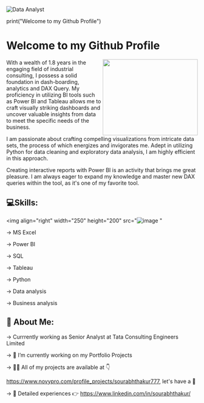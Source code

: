 ![Data Analyst](https://user-images.githubusercontent.com/113992933/226823211-f9b92066-db44-4410-98fd-7a39a2b1c141.png)


print("Welcome to my Github Profile")
# Welcome to my Github Profile

<img align="right" width="250" height="200" src="https://gifdb.com/images/file/welcome-greeting-1y2timm763pcwtl2.gif">
With a wealth of 1.8 years in the engaging field of industrial consulting, I possess a solid foundation in dash-boarding, analytics and DAX Query. My proficiency in  utilizing BI tools such as Power BI and Tableau allows me to craft visually striking dashboards and uncover valuable insights from data to meet the specific needs of the business.

I am passionate about crafting compelling visualizations from intricate data sets, the process of which energizes and invigorates me. Adept in utilizing Python for data cleaning and exploratory data analysis, I am highly efficient in this approach.

Creating interactive reports with Power BI is an activity that brings me great pleasure. I am always eager to expand my knowledge and master new DAX queries within the tool, as it's one of my favorite tool.

## 💻Skills:
<img align="right" width="250" height="200" src="![image](https://user-images.githubusercontent.com/113992933/226825566-faeb6fda-7fa7-4315-b390-396b383b8396.png)
"
     
→ MS Excel

→ Power BI

→ SQL

→ Tableau

→ Python

→ Data analysis

→ Business analysis

## 💫 About Me:

→ Currrently working as Senior Analyst at Tata Consulting Engineers Limited

→ 🔭 I’m currently working on my Portfolio Projects

→ 👨‍💻 All of my projects are available at 👇

https://www.novypro.com/profile_projects/sourabhthakur777, let's have a 👀

→ 📄 Detailed experiences 👉 https://www.linkedin.com/in/sourabhthakur/


